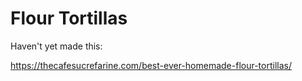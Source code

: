 # Flour Tortillas

Haven't yet made this:

https://thecafesucrefarine.com/best-ever-homemade-flour-tortillas/
